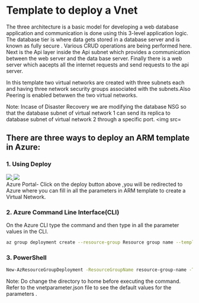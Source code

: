 # Template to deploy a Vnet


The three   architecture  is a basic model for developing a web database application and communication is done using this 3-level application logic.
The  database tier is  where data gets stored in a database server and is known as fully secure . Various CRUD operations are being performed here. Next is the Api layer inside the Api subnet which provides a communication between the web server and the data base server. Finally there is a web server which aacepts all the internet requests and send requests to the api server.

In this template  two virtual networks are created  with three subnets each and having three network security groups associated with the subnets.Also  Peering is enabled betwwen the two virtual networks.

Note: Incase of Disaster Recovery we are modifying the database NSG so that the database subnet of virtual network 1 can send its replica to database subnet of virtual network 2 through a specific port.
<img src=

## There are three ways to deploy an ARM template in Azure:
### 1. Using Deploy

<a href="https://portal.azure.com/#create/Microsoft.Template/uri/https%3A%2F%2Fraw.githubusercontent.com%2Fdevyanshi-t%2FAzureResourceTemplate%2Fmaster%2FNestedTemplate%2Fmaster.json"  target="_blank">
<img src="http://azuredeploy.net/deploybutton.png"/> 
</a>
<a href="http://armviz.io/#/?load=https%3A%2F%2Fraw.githubusercontent.com%2FAzure%2Fazure-quickstart-templates%2Fmaster%2F101-AAD-DomainServices%2Fazuredeploy.json" target="_blank">
<img src="http://armviz.io/visualizebutton.png"/> 
</a></br>
Azure Portal- Click on the deploy button above ,you will be redirected  to Azure where you can fill in all the parameters  in ARM template to create a Virtual Network.<br/>

### 2. Azure Command Line Interface(CLI)

On the Azure CLI type the command  and then type in all the parameter  values in the CLI. 
```bash
az group deployment create --resource-group Resource group name --template-file file name
```
### 3. PowerShell 

```bash 
New-AzResourceGroupDeployment -ResourceGroupName resource-group-name -TemplateFile path-to-template 
```
Note: Do change the directory to home before executing the command.
<br/>Refer to the vnetparameter.json file to see the default values for the parameters .

